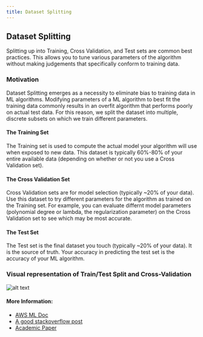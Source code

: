 ```yaml
---
title: Dataset Splitting
---
```

## Dataset Splitting

Splitting up into Training, Cross Validation, and Test sets are common best practices.
This allows you to tune various parameters of the algorithm without making judgements that specifically conform to training data.

### Motivation

Dataset Splitting emerges as a necessity to eliminate bias to training data in ML algorithms.
Modifying parameters of a ML algorithm to best fit the training data commonly results in an overfit algorithm that performs poorly on actual test data.
For this reason, we split the dataset into multiple, discrete subsets on which we train different parameters.

#### The Training Set

The Training set is used to compute the actual model your algorithm will use when exposed to new data.
This dataset is typically 60%-80% of your entire available data (depending on whether or not you use a Cross Validation set).

#### The Cross Validation Set

Cross Validation sets are for model selection (typically ~20% of your data).
Use this dataset to try different parameters for the algorithm as trained on the Training set.
For example, you can evaluate differnt model parameters (polynomial degree or lambda, the regularization parameter) on the Cross Validation set to see which may be most accurate.

#### The Test Set

The Test set is the final dataset you touch (typically ~20% of your data).
It is the source of truth.
Your accuracy in predicting the test set is the accuracy of your ML algorithm.

### Visual representation of Train/Test Split and Cross-Validation

![alt text](https://cdn-images-1.medium.com/max/1600/1*4G__SV580CxFj78o9yUXuQ.png "Data Splitting")

#### More Information:
 - [AWS ML Doc](http://docs.aws.amazon.com/machine-learning/latest/dg/splitting-the-data-into-training-and-evaluation-data.html)
 - [A good stackoverflow post](https://stackoverflow.com/questions/13610074/is-there-a-rule-of-thumb-for-how-to-divide-a-dataset-into-training-and-validatio)
 - [Academic Paper](https://www.mff.cuni.cz/veda/konference/wds/proc/pdf10/WDS10_105_i1_Reitermanova.pdf)



